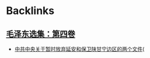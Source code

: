 
# Backlinks
## [毛泽东选集：第四卷](毛泽东选集：第四卷.md)
- [中共中央关于暂时放弃延安和保卫陕甘宁边区的两个文件](中共中央关于暂时放弃延安和保卫陕甘宁边区的两个文件.md)(

